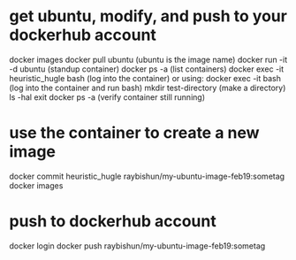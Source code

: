 # get ubuntu, modify, and push to your dockerhub account
docker images
docker pull ubuntu (ubuntu is the image name)
docker run -it -d ubuntu (standup container)
docker ps -a (list containers)
docker exec -it heuristic_hugle bash (log into the container)
	or using: docker exec -it <container id> bash (log into the container and run bash)
mkdir test-directory (make a directory)
ls -hal
exit
docker ps -a (verify container still running)

# use the container to create a new image
docker commit heuristic_hugle raybishun/my-ubuntu-image-feb19:sometag
docker images

# push to dockerhub account
docker login
docker push raybishun/my-ubuntu-image-feb19:sometag